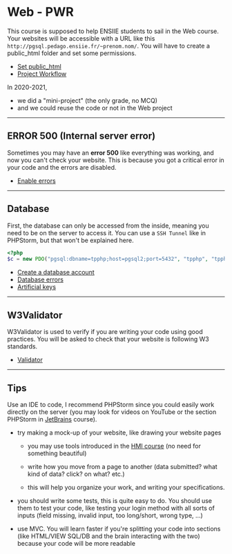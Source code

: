 # Web - PWR

This course is supposed to help ENSIIE students to sail in the Web course. Your websites will be accessible with a URL like this `http://pgsql.pedago.ensiie.fr/~prenom.nom/`. You will have to create a public_html folder and set some permissions.

* [Set public_html](parts/public_html.md)
* [Project Workflow](parts/workflow.md)

In 2020-2021,

* we did a "mini-project" (the only grade, no MCQ)
* and we could reuse the code or not in the Web project

<hr class="sl">

## ERROR 500 (Internal server error)

Sometimes you may have an **error 500** like everything was working, and now you can't check your website. This is because you got a critical error in your code and the errors are disabled.

* [Enable errors](parts/errors.md)

<hr class="sr">

## Database

First, the database can only be accessed from the inside, meaning you need to be on the server to access it. You can use a ``SSH Tunnel`` like in PHPStorm, but that won't be explained here.

```php
<?php
$c = new PDO("pgsql:dbname=tpphp;host=pgsql2;port=5432", "tpphp", "tpphp");
```

* [Create a database account](parts/db-acc.md)
* [Database errors](parts/db-err.md)
* [Artificial keys](parts/db-ak.md)

<hr class="sl">

## W3Validator

W3Validator is used to verify if you are writing your code using good practices. You will be asked to check that your website is following W3 standards.

* [Validator](parts/validator.md)

<hr class="sr">

## Tips

Use an IDE to code, I recommend PHPStorm since you could easily work directly on the server (you may look for videos on YouTube or the section PHPStorm in [JetBrains](../../../../tools-and-frameworks/editors/jetbrains/_general/index.md) course).

* try making a mock-up of your website, like drawing your website pages

  * you may use tools introduced in the [HMI course](../../../proj/hmi/index.md) (no need for something beautiful)

  * write how you move from a page to another (data submitted? what kind of data? click? on what? etc.)

  * this will help you organize your work, and writing your specifications.

* you should write some tests, this is quite easy to do. You should use them to test your code, like testing your login method with all sorts of inputs (field missing, invalid input, too long/short, wrong type, ...)

* use MVC. You will learn faster if you're splitting your code into sections (like HTML/VIEW SQL/DB and the brain interacting with the two) because your code will be more readable